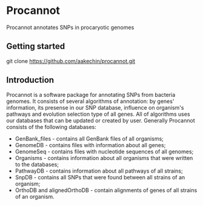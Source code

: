 # Procannot

Procannot annotates SNPs in procaryotic genomes

## Getting started

git clone https://github.com/aakechin/procannot.git

## Introduction

Procannot is a software package for annotating SNPs from bacteria genomes. It consists of several algorithms of annotation: by genes' information, its presense in our SNP database, influence on organism's pathways and evolution selection type of all genes. All of algorithms uses our databases that can be updated or created by user. Generally Procannot consists of the following databases:
* GenBank_files - contains all GenBank files of all organisms;
* GenomeDB - contains files with information about all genes;
* GenomeSeq - contains files with nucleotide sequences of all genomes;
* Organisms - contains information about all organisms that were written to the databases;
* PathwayDB - contains information about all pathways of all strains;
* SnpDB - contains all SNPs that were found between all strains of an organism;
* OrthoDB and alignedOrthoDB - contain alignments of genes of all strains of an organism.

